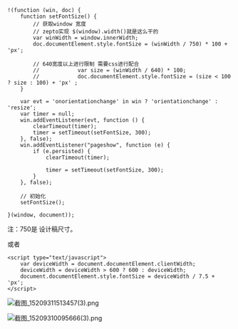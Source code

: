 ```
!(function (win, doc) {
    function setFontSize() {
        // 获取window 宽度
        // zepto实现 $(window).width()就是这么干的
        var winWidth = window.innerWidth;
        doc.documentElement.style.fontSize = (winWidth / 750) * 100 + 'px';

        // 640宽度以上进行限制 需要css进行配合
        //            var size = (winWidth / 640) * 100;
        //            doc.documentElement.style.fontSize = (size < 100 ? size : 100) + 'px' ;
    }

    var evt = 'onorientationchange' in win ? 'orientationchange' : 'resize';
    var timer = null;
    win.addEventListener(evt, function () {
        clearTimeout(timer);
        timer = setTimeout(setFontSize, 300);
    }, false);
    win.addEventListener("pageshow", function (e) {
        if (e.persisted) {
            clearTimeout(timer);

            timer = setTimeout(setFontSize, 300);
        }
    }, false);

    // 初始化
    setFontSize();

}(window, document));

```

注：750是 设计稿尺寸。

或者
```
<script type="text/javascript">
	var deviceWidth = document.documentElement.clientWidth;
	deviceWidth = deviceWidth > 600 ? 600 : deviceWidth;
	document.documentElement.style.fontSize = deviceWidth / 7.5 + 'px';
</script>
```


![截图_15209311513457(3).png](https://upload-images.jianshu.io/upload_images/5545478-f857d479f2f2f306.png?imageMogr2/auto-orient/strip%7CimageView2/2/w/1240)

![截图_15209310095666(3).png](https://upload-images.jianshu.io/upload_images/5545478-030f81aaa34c1a10.png?imageMogr2/auto-orient/strip%7CimageView2/2/w/1240)
